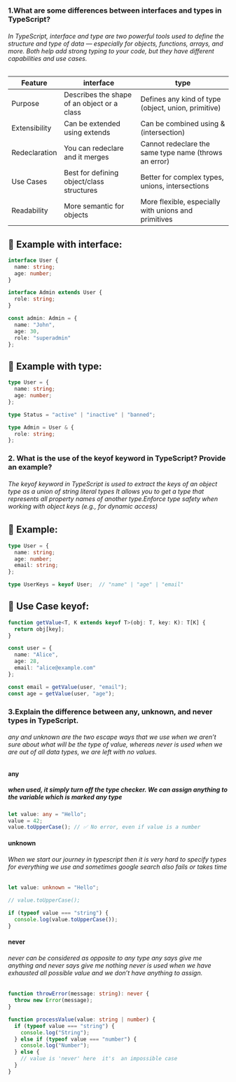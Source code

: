 ### 1.What are some differences between interfaces and types in TypeScript?

###### In TypeScript, interface and type are two powerful tools used to define the structure and type of data — especially for objects, functions, arrays, and more. Both help add strong typing to your code, but they have different capabilities and use cases.


| Feature       | interface                          | type |
|---------------|-----------------------------------|-------|
| Purpose       | Describes the shape of an object or a class  | Defines any kind of type (object, union, primitive)|
| Extensibility | Can be extended using extends                | Can be combined using & (intersection) |
| Redeclaration |You can redeclare and it merges               | Cannot redeclare the same type name (throws an error) |
| Use Cases     | Best for defining object/class structures    |Better for complex types, unions, intersections |
|Readability    | 	More semantic for objects                  | More flexible, especially with unions and primitives |


 
## 📘 Example with interface:

```ts
interface User {
  name: string;
  age: number;
}

interface Admin extends User {
  role: string;
}

const admin: Admin = {
  name: "John",
  age: 30,
  role: "superadmin"
};
```
## 📘 Example with type:
```ts
type User = {
  name: string;
  age: number;
};

type Status = "active" | "inactive" | "banned";

type Admin = User & {
  role: string;
};
```


### 2. What is the use of the keyof keyword in TypeScript? Provide an example?
###### The keyof keyword in TypeScript is used to extract the keys of an object type as a union of string literal types It allows you to get a type that represents all property names of another type.Enforce type safety when working with object keys (e.g., for dynamic access)

## 📘 Example:

```ts
type User = {
  name: string;
  age: number;
  email: string;
};

type UserKeys = keyof User;  // "name" | "age" | "email"
```
## 📘 Use Case keyof:
```ts
function getValue<T, K extends keyof T>(obj: T, key: K): T[K] {
  return obj[key];
}

const user = {
  name: "Alice",
  age: 28,
  email: "alice@example.com"
};

const email = getValue(user, "email");   
const age = getValue(user, "age");       
```


### 3.Explain the difference between any, unknown, and never types in TypeScript.
###### any and unknown are the two escape ways that we use when we aren’t sure about what will be the type of value, whereas never is used when we are out of all data types, we are left with no values.
#### any 
##### when used, it simply turn off the type checker. We can assign anything to the variable which is marked any type
```ts
let value: any = "Hello";
value = 42;
value.toUpperCase(); // ✅ No error, even if value is a number
```


#### unknown 
###### When we start our journey in typescript then it is very hard to specify types for everything we use and sometimes google search also fails or takes time
```ts
let value: unknown = "Hello";

// value.toUpperCase();  

if (typeof value === "string") {
  console.log(value.toUpperCase());  
}
```

#### never 
###### never can be considered as opposite to any type any says give me anything and never says give me nothing never is used when we have exhausted all possible value and we don’t have anything to assign.
```ts
function throwError(message: string): never {
  throw new Error(message);
}

function processValue(value: string | number) {
  if (typeof value === "string") {
    console.log("String");
  } else if (typeof value === "number") {
    console.log("Number");
  } else {
    // value is 'never' here  it's  an impossible case
  }
}
```
